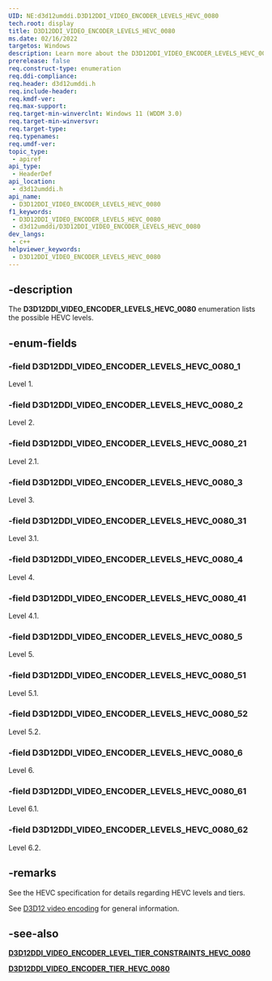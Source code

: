 ```yaml
---
UID: NE:d3d12umddi.D3D12DDI_VIDEO_ENCODER_LEVELS_HEVC_0080
tech.root: display
title: D3D12DDI_VIDEO_ENCODER_LEVELS_HEVC_0080
ms.date: 02/16/2022
targetos: Windows
description: Learn more about the D3D12DDI_VIDEO_ENCODER_LEVELS_HEVC_0080 enumeration.
prerelease: false
req.construct-type: enumeration
req.ddi-compliance: 
req.header: d3d12umddi.h
req.include-header: 
req.kmdf-ver: 
req.max-support: 
req.target-min-winverclnt: Windows 11 (WDDM 3.0)
req.target-min-winversvr: 
req.target-type: 
req.typenames: 
req.umdf-ver: 
topic_type:
 - apiref
api_type:
 - HeaderDef
api_location:
 - d3d12umddi.h
api_name:
 - D3D12DDI_VIDEO_ENCODER_LEVELS_HEVC_0080
f1_keywords:
 - D3D12DDI_VIDEO_ENCODER_LEVELS_HEVC_0080
 - d3d12umddi/D3D12DDI_VIDEO_ENCODER_LEVELS_HEVC_0080
dev_langs:
 - c++
helpviewer_keywords:
 - D3D12DDI_VIDEO_ENCODER_LEVELS_HEVC_0080
---
```


## -description

The **D3D12DDI_VIDEO_ENCODER_LEVELS_HEVC_0080** enumeration lists the possible HEVC levels.

## -enum-fields

### -field D3D12DDI_VIDEO_ENCODER_LEVELS_HEVC_0080_1

Level 1.

### -field D3D12DDI_VIDEO_ENCODER_LEVELS_HEVC_0080_2

Level 2.

### -field D3D12DDI_VIDEO_ENCODER_LEVELS_HEVC_0080_21

Level 2.1.

### -field D3D12DDI_VIDEO_ENCODER_LEVELS_HEVC_0080_3

Level 3.

### -field D3D12DDI_VIDEO_ENCODER_LEVELS_HEVC_0080_31

Level 3.1.

### -field D3D12DDI_VIDEO_ENCODER_LEVELS_HEVC_0080_4

Level 4.

### -field D3D12DDI_VIDEO_ENCODER_LEVELS_HEVC_0080_41

Level 4.1.

### -field D3D12DDI_VIDEO_ENCODER_LEVELS_HEVC_0080_5

Level 5.

### -field D3D12DDI_VIDEO_ENCODER_LEVELS_HEVC_0080_51

Level 5.1.

### -field D3D12DDI_VIDEO_ENCODER_LEVELS_HEVC_0080_52

Level 5.2.

### -field D3D12DDI_VIDEO_ENCODER_LEVELS_HEVC_0080_6

Level 6.

### -field D3D12DDI_VIDEO_ENCODER_LEVELS_HEVC_0080_61

Level 6.1.

### -field D3D12DDI_VIDEO_ENCODER_LEVELS_HEVC_0080_62

Level 6.2.

## -remarks

See the HEVC specification for details regarding HEVC levels and tiers.

See [D3D12 video encoding](/windows-hardware/drivers/display/video-encoding-d3d12.md) for general information.

## -see-also

[**D3D12DDI_VIDEO_ENCODER_LEVEL_TIER_CONSTRAINTS_HEVC_0080**](ns-d3d12umddi-d3d12ddi_video_encoder_level_tier_constraints_hevc_0080.md)

[**D3D12DDI_VIDEO_ENCODER_TIER_HEVC_0080**](ne-d3d12umddi-d3d12ddi_video_encoder_tier_hevc_0080.md)
